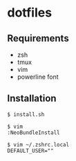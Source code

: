 # dotfiles

## Requirements
 * zsh
 * tmux
 * vim
 * powerline font

## Installation
<pre><code>$ install.sh

$ vim
:NeoBundleInstall

$ vim ~/.zshrc.local
DEFAULT_USER=""</code></pre>
